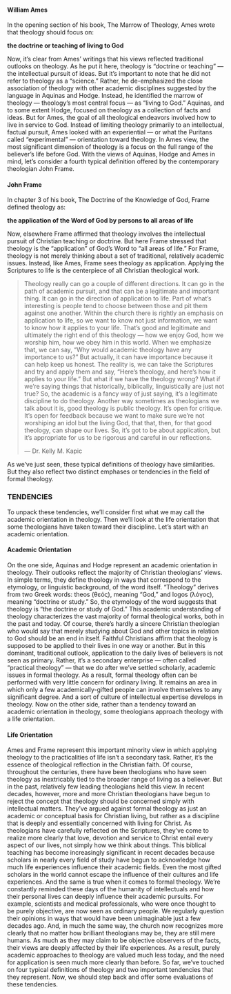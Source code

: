 #### William Ames 

In the opening section of his book, The Marrow of Theology, Ames wrote that theology should focus on: 

**the doctrine or teaching of living to God**

Now, it’s clear from Ames’ writings that his views reflected traditional outlooks on theology. As he put it here, theology is “doctrine or teaching” — the intellectual pursuit of ideas. But it’s important to note that he did not refer to theology as a “science.” Rather, he de-emphasized the close association of theology with other academic disciplines suggested by the language in Aquinas and Hodge. Instead, he identified the marrow of theology — theology’s most central focus — as “living to God.” 
Aquinas, and to some extent Hodge, focused on theology as a collection of facts and ideas. But for Ames, the goal of all theological endeavors involved how to live in service to God. Instead of limiting theology primarily to an intellectual, factual pursuit, Ames looked with an experiential — or what the Puritans called “experimental” — orientation toward theology. In Ames view, the most significant dimension of theology is a focus on the full range of the believer’s life before God. 
With the views of Aquinas, Hodge and Ames in mind, let’s consider a fourth typical definition offered by the contemporary theologian John Frame. 


#### John Frame

In chapter 3 of his book, The Doctrine of the Knowledge of God, Frame defined theology as:

**the application of the Word of God by persons to all areas of life**

Now, elsewhere Frame affirmed that theology involves the intellectual pursuit of Christian teaching or doctrine. But here Frame stressed that theology is the “application” of God’s Word to “all areas of life.” 
For Frame, theology is not merely thinking about a set of traditional, relatively academic issues. Instead, like Ames, Frame sees theology as application. Applying the Scriptures to life is the centerpiece of all Christian theological work.

> Theology really can go a couple of different directions. It can go in the path of academic pursuit, and that can be a legitimate and important thing. It can go in the direction of application to life. Part of what’s interesting is people tend to choose between those and pit them against one another. Within the church there is rightly an emphasis on application to life, so we want to know not just information, we want to know how it applies to your life. That’s good and legitimate and ultimately the right end of this theology — how we enjoy God, how we worship him, how we obey him in this world. When we emphasize that, we can say, “Why would academic theology have any importance to us?” But actually, it can have importance because it can help keep us honest. The reality is, we can take the Scriptures and try and apply them and say, “Here’s theology, and here’s how it applies to your life.” But what if we have the theology wrong? What if we’re saying things that historically, biblically, linguistically are just not true? So, the academic is a fancy way of just saying, it’s a legitimate discipline to do theology. Another way sometimes as theologians we talk about it is, good theology is public theology. It’s open for critique. It’s open for feedback because we want to make sure we’re not worshiping an idol but the living God, that that, then, for that good theology, can shape our lives. So, it’s got to be about application, but it’s appropriate for us to be rigorous and careful in our reflections.
> 
> — Dr. Kelly M. Kapic

As we’ve just seen, these typical definitions of theology have similarities. But they also reflect two distinct emphases or tendencies in the field of formal theology.


### TENDENCIES

To unpack these tendencies, we’ll consider first what we may call the academic orientation in theology. Then we’ll look at the life orientation that some theologians have taken toward their discipline. Let’s start with an academic orientation.



#### Academic Orientation

On the one side, Aquinas and Hodge represent an academic orientation in theology. Their outlooks reflect the majority of Christian theologians’ views. In simple terms, they define theology in ways that correspond to the etymology, or linguistic background, of the word itself. “Theology” derives from two Greek words: theos (θεός), meaning “God,” and logos (λόγος), meaning “doctrine or study.” So, the etymology of the word suggests that theology is “the doctrine or study of God.” This academic understanding of theology characterizes the vast majority of formal theological works, both in the past and today. 
Of course, there’s hardly a sincere Christian theologian who would say that merely studying about God and other topics in relation to God should be an end in itself. Faithful Christians affirm that theology is supposed to be applied to their lives in one way or another. But in this dominant, traditional outlook, application to the daily lives of believers is not seen as primary. Rather, it’s a secondary enterprise — often called “practical theology” — that we do after we’ve settled scholarly, academic issues in formal theology. As a result, formal theology often can be performed with very little concern for ordinary living. It remains an area in which only a few academically-gifted people can involve themselves to any significant degree. And a sort of culture of intellectual expertise develops in theology.
Now on the other side, rather than a tendency toward an academic orientation in theology, some theologians approach theology with a life orientation.


#### Life Orientation

Ames and Frame represent this important minority view in which applying theology to the practicalities of life isn’t a secondary task. Rather, it’s the essence of theological reflection in the Christian faith. 
Of course, throughout the centuries, there have been theologians who have seen theology as inextricably tied to the broader range of living as a believer. But in the past, relatively few leading theologians held this view. In recent decades, however, more and more Christian theologians have begun to reject the concept that theology should be concerned simply with intellectual matters. They’ve argued against formal theology as just an academic or conceptual basis for Christian living, but rather as a discipline that is deeply and essentially concerned with living for Christ.
As theologians have carefully reflected on the Scriptures, they’ve come to realize more clearly that love, devotion and service to Christ entail every aspect of our lives, not simply how we think about things. This biblical teaching has become increasingly significant in recent decades because scholars in nearly every field of study have begun to acknowledge how much life experiences influence their academic fields. Even the most gifted scholars in the world cannot escape the influence of their cultures and life experiences. And the same is true when it comes to formal theology. We’re constantly reminded these days of the humanity of intellectuals and how their personal lives can deeply influence their academic pursuits. 
For example, scientists and medical professionals, who were once thought to be purely objective, are now seen as ordinary people. We regularly question their opinions in ways that would have been unimaginable just a few decades ago. And, in much the same way, the church now recognizes more clearly that no matter how brilliant theologians may be, they are still mere humans. As much as they may claim to be objective observers of the facts, their views are deeply affected by their life experiences. As a result, purely academic approaches to theology are valued much less today, and the need for application is seen much more clearly than before. 
So far, we’ve touched on four typical definitions of theology and two important tendencies that they represent. Now, we should step back and offer some evaluations of these tendencies. 
